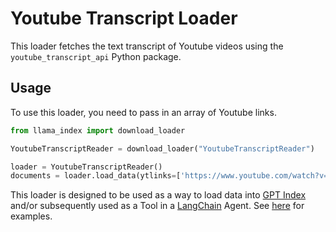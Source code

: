 # Youtube Transcript Loader

This loader fetches the text transcript of Youtube videos using the `youtube_transcript_api` Python package.

## Usage

To use this loader, you need to pass in an array of Youtube links.

```python
from llama_index import download_loader

YoutubeTranscriptReader = download_loader("YoutubeTranscriptReader")

loader = YoutubeTranscriptReader()
documents = loader.load_data(ytlinks=['https://www.youtube.com/watch?v=i3OYlaoj-BM'])
```

This loader is designed to be used as a way to load data into [GPT Index](https://github.com/jerryjliu/gpt_index/tree/main/gpt_index) and/or subsequently used as a Tool in a [LangChain](https://github.com/hwchase17/langchain) Agent. See [here](https://github.com/emptycrown/llama-hub/tree/main) for examples.
